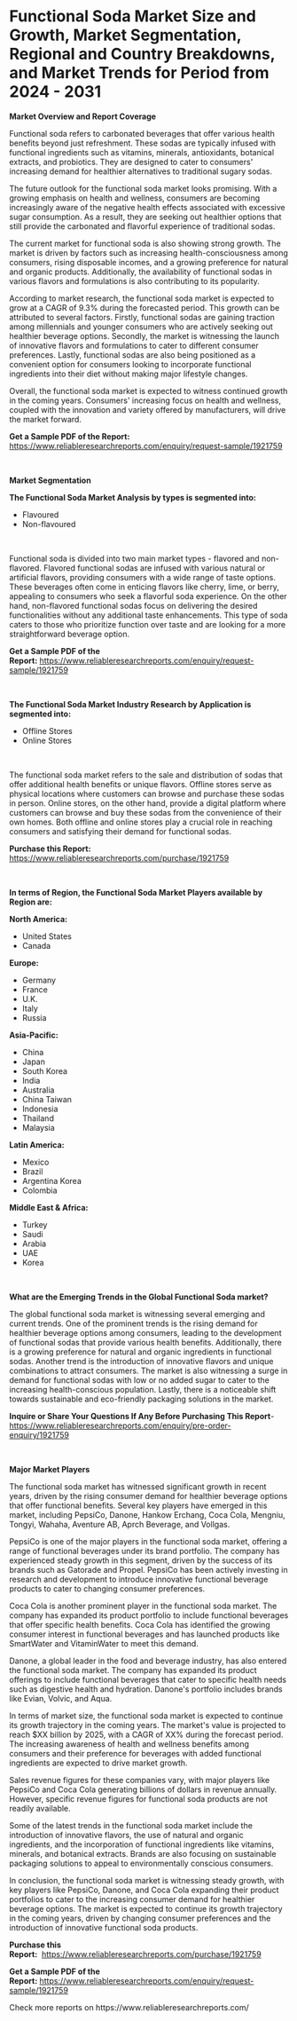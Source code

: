 <p><h1>Functional Soda Market Size and Growth, Market Segmentation, Regional and Country Breakdowns, and Market Trends for Period from 2024 -  2031</h1></p><p><strong>Market Overview and Report Coverage</strong></p>
<p><p>Functional soda refers to carbonated beverages that offer various health benefits beyond just refreshment. These sodas are typically infused with functional ingredients such as vitamins, minerals, antioxidants, botanical extracts, and probiotics. They are designed to cater to consumers' increasing demand for healthier alternatives to traditional sugary sodas.</p><p>The future outlook for the functional soda market looks promising. With a growing emphasis on health and wellness, consumers are becoming increasingly aware of the negative health effects associated with excessive sugar consumption. As a result, they are seeking out healthier options that still provide the carbonated and flavorful experience of traditional sodas.</p><p>The current market for functional soda is also showing strong growth. The market is driven by factors such as increasing health-consciousness among consumers, rising disposable incomes, and a growing preference for natural and organic products. Additionally, the availability of functional sodas in various flavors and formulations is also contributing to its popularity.</p><p>According to market research, the functional soda market is expected to grow at a CAGR of 9.3% during the forecasted period. This growth can be attributed to several factors. Firstly, functional sodas are gaining traction among millennials and younger consumers who are actively seeking out healthier beverage options. Secondly, the market is witnessing the launch of innovative flavors and formulations to cater to different consumer preferences. Lastly, functional sodas are also being positioned as a convenient option for consumers looking to incorporate functional ingredients into their diet without making major lifestyle changes.</p><p>Overall, the functional soda market is expected to witness continued growth in the coming years. Consumers' increasing focus on health and wellness, coupled with the innovation and variety offered by manufacturers, will drive the market forward.</p></p>
<p><strong>Get a Sample PDF of the Report:</strong> <a href="https://www.reliableresearchreports.com/enquiry/request-sample/1921759">https://www.reliableresearchreports.com/enquiry/request-sample/1921759</a></p>
<p>&nbsp;</p>
<p><strong>Market Segmentation</strong></p>
<p><strong>The Functional Soda Market Analysis by types is segmented into:</strong></p>
<p><ul><li>Flavoured</li><li>Non-flavoured</li></ul></p>
<p>&nbsp;</p>
<p><p>Functional soda is divided into two main market types - flavored and non-flavored. Flavored functional sodas are infused with various natural or artificial flavors, providing consumers with a wide range of taste options. These beverages often come in enticing flavors like cherry, lime, or berry, appealing to consumers who seek a flavorful soda experience. On the other hand, non-flavored functional sodas focus on delivering the desired functionalities without any additional taste enhancements. This type of soda caters to those who prioritize function over taste and are looking for a more straightforward beverage option.</p></p>
<p><strong>Get a Sample PDF of the Report:</strong>&nbsp;<a href="https://www.reliableresearchreports.com/enquiry/request-sample/1921759">https://www.reliableresearchreports.com/enquiry/request-sample/1921759</a></p>
<p>&nbsp;</p>
<p><strong>The Functional Soda Market Industry Research by Application is segmented into:</strong></p>
<p><ul><li>Offline Stores</li><li>Online Stores</li></ul></p>
<p>&nbsp;</p>
<p><p>The functional soda market refers to the sale and distribution of sodas that offer additional health benefits or unique flavors. Offline stores serve as physical locations where customers can browse and purchase these sodas in person. Online stores, on the other hand, provide a digital platform where customers can browse and buy these sodas from the convenience of their own homes. Both offline and online stores play a crucial role in reaching consumers and satisfying their demand for functional sodas.</p></p>
<p><strong>Purchase this Report:</strong>&nbsp; <a href="https://www.reliableresearchreports.com/purchase/1921759">https://www.reliableresearchreports.com/purchase/1921759</a></p>
<p>&nbsp;</p>
<p><strong>In terms of Region, the Functional Soda Market Players available by Region are:</strong></p>
<p>
    <p> <strong> North America: </strong>
        <ul>
            <li>United States</li>
            <li>Canada</li>
        </ul>
        </p> 
    <p> <strong> Europe: </strong>
        <ul>
            <li>Germany</li>
            <li>France</li>
            <li>U.K.</li>
            <li>Italy</li>
            <li>Russia</li>
        </ul>
        </p> 
    <p> <strong> Asia-Pacific: </strong>
        <ul>
            <li>China</li>
            <li>Japan</li>
            <li>South Korea</li>
            <li>India</li>
            <li>Australia</li>
            <li>China Taiwan</li>
            <li>Indonesia</li>
            <li>Thailand</li>
            <li>Malaysia</li>
        </ul>
        </p> 
    <p> <strong> Latin America: </strong>
        <ul>
            <li>Mexico</li>
            <li>Brazil</li>
            <li>Argentina Korea</li>
            <li>Colombia</li>
        </ul>
        </p> 
    <p> <strong> Middle East & Africa: </strong>
        <ul>
            <li>Turkey</li>
            <li>Saudi</li>
            <li>Arabia</li>
            <li>UAE</li>
            <li>Korea</li>
        </ul>
    </p>
    </p>
<p>&nbsp;</p>
<p><strong>What are the Emerging Trends in the Global Functional Soda market?</strong></p>
<p><p>The global functional soda market is witnessing several emerging and current trends. One of the prominent trends is the rising demand for healthier beverage options among consumers, leading to the development of functional sodas that provide various health benefits. Additionally, there is a growing preference for natural and organic ingredients in functional sodas. Another trend is the introduction of innovative flavors and unique combinations to attract consumers. The market is also witnessing a surge in demand for functional sodas with low or no added sugar to cater to the increasing health-conscious population. Lastly, there is a noticeable shift towards sustainable and eco-friendly packaging solutions in the market.</p></p>
<p><strong>Inquire or Share Your Questions If Any Before Purchasing This Report</strong>- <a href="https://www.reliableresearchreports.com/enquiry/pre-order-enquiry/1921759">https://www.reliableresearchreports.com/enquiry/pre-order-enquiry/1921759</a></p>
<p>&nbsp;</p>
<p><strong>Major Market Players</strong></p>
<p><p>The functional soda market has witnessed significant growth in recent years, driven by the rising consumer demand for healthier beverage options that offer functional benefits. Several key players have emerged in this market, including PepsiCo, Danone, Hankow Erchang, Coca Cola, Mengniu, Tongyi, Wahaha, Aventure AB, Aprch Beverage, and Vollgas.</p><p>PepsiCo is one of the major players in the functional soda market, offering a range of functional beverages under its brand portfolio. The company has experienced steady growth in this segment, driven by the success of its brands such as Gatorade and Propel. PepsiCo has been actively investing in research and development to introduce innovative functional beverage products to cater to changing consumer preferences.</p><p>Coca Cola is another prominent player in the functional soda market. The company has expanded its product portfolio to include functional beverages that offer specific health benefits. Coca Cola has identified the growing consumer interest in functional beverages and has launched products like SmartWater and VitaminWater to meet this demand.</p><p>Danone, a global leader in the food and beverage industry, has also entered the functional soda market. The company has expanded its product offerings to include functional beverages that cater to specific health needs such as digestive health and hydration. Danone's portfolio includes brands like Evian, Volvic, and Aqua.</p><p>In terms of market size, the functional soda market is expected to continue its growth trajectory in the coming years. The market's value is projected to reach $XX billion by 2025, with a CAGR of XX% during the forecast period. The increasing awareness of health and wellness benefits among consumers and their preference for beverages with added functional ingredients are expected to drive market growth.</p><p>Sales revenue figures for these companies vary, with major players like PepsiCo and Coca Cola generating billions of dollars in revenue annually. However, specific revenue figures for functional soda products are not readily available.</p><p>Some of the latest trends in the functional soda market include the introduction of innovative flavors, the use of natural and organic ingredients, and the incorporation of functional ingredients like vitamins, minerals, and botanical extracts. Brands are also focusing on sustainable packaging solutions to appeal to environmentally conscious consumers.</p><p>In conclusion, the functional soda market is witnessing steady growth, with key players like PepsiCo, Danone, and Coca Cola expanding their product portfolios to cater to the increasing consumer demand for healthier beverage options. The market is expected to continue its growth trajectory in the coming years, driven by changing consumer preferences and the introduction of innovative functional soda products.</p></p>
<p><strong>Purchase this Report:</strong>&nbsp;&nbsp;<a href="https://www.reliableresearchreports.com/purchase/1921759">https://www.reliableresearchreports.com/purchase/1921759</a></p>
<p></p>
<p><strong>Get a Sample PDF of the Report:</strong>&nbsp;<a href="https://www.reliableresearchreports.com/enquiry/request-sample/1921759">https://www.reliableresearchreports.com/enquiry/request-sample/1921759</a></p>
<p>Check more reports on https://www.reliableresearchreports.com/</p>